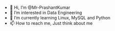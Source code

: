 - 👋 Hi, I’m @Mr-PrashantKumar
- 👀 I’m interested in Data Engineering
- 🌱 I’m currently learning Linux, MySQL and Python
- 📫 How to reach me, Just think about me

<!---
Mr-PrashantKumar/Mr-PrashantKumar is a ✨ special ✨ repository because its `README.md` (this file) appears on your GitHub profile.
You can click the Preview link to take a look at your changes.
--->
